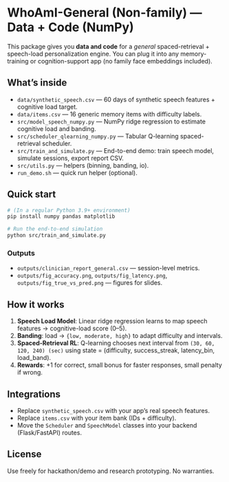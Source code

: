 # WhoAmI-General (Non-family) — Data + Code (NumPy)

This package gives you **data and code** for a *general* spaced-retrieval + speech-load personalization engine.
You can plug it into any memory-training or cognition-support app (no family face embeddings included).

## What’s inside
- `data/synthetic_speech.csv` — 60 days of synthetic speech features + cognitive load target.
- `data/items.csv` — 16 generic memory items with difficulty labels.
- `src/model_speech_numpy.py` — NumPy ridge regression to estimate cognitive load and banding.
- `src/scheduler_qlearning_numpy.py` — Tabular Q-learning spaced-retrieval scheduler.
- `src/train_and_simulate.py` — End-to-end demo: train speech model, simulate sessions, export report CSV.
- `src/utils.py` — helpers (binning, banding, io).
- `run_demo.sh` — quick run helper (optional).

## Quick start

```bash
# (In a regular Python 3.9+ environment)
pip install numpy pandas matplotlib

# Run the end-to-end simulation
python src/train_and_simulate.py
```

### Outputs
- `outputs/clinician_report_general.csv` — session-level metrics.
- `outputs/fig_accuracy.png`, `outputs/fig_latency.png`, `outputs/fig_true_vs_pred.png` — figures for slides.

## How it works
1. **Speech Load Model**: Linear ridge regression learns to map speech features → cognitive-load score (0–5).
2. **Banding**: load → `{low, moderate, high}` to adapt difficulty and intervals.
3. **Spaced-Retrieval RL**: Q-learning chooses next interval from `(30, 60, 120, 240) (sec)` using state = (difficulty, success_streak, latency_bin, load_band).
4. **Rewards**: +1 for correct, small bonus for faster responses, small penalty if wrong.

## Integrations
- Replace `synthetic_speech.csv` with your app’s real speech features.
- Replace `items.csv` with your item bank (IDs + difficulty).
- Move the `Scheduler` and `SpeechModel` classes into your backend (Flask/FastAPI) routes.

## License
Use freely for hackathon/demo and research prototyping. No warranties.
